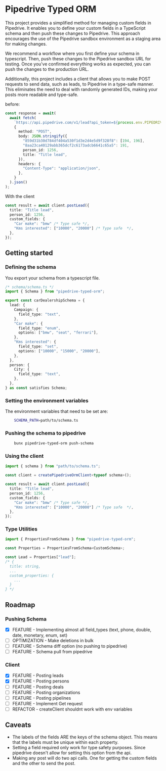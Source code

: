 # Pipedrive Typed ORM

This project provides a simplified method for managing custom fields in Pipedrive. It enables you to define your custom fields in a TypeScript schema and then push these changes to Pipedrive. This approach encourages the use of the Pipedrive sandbox environment as a staging area for making changes.

We recommend a workflow where you first define your schema in typescript. Then, push these changes to the Pipedrive sandbox URL for testing. Once you've confirmed everything works as expected, you can push the changes to the production URL.

Additionally, this project includes a client that allows you to make POST requests to send data, such as leads, to Pipedrive in a type-safe manner. This eliminates the need to deal with randomly generated IDs, making your posts more readable and type-safe.

before:

```ts
const response = await(
  await fetch(
    `https://api.pipedrive.com/v1/lead?api_token=${process.env.PIPEDRIVE_KEY}`,
    {
      method: "POST",
      body: JSON.stringify({
        "859d31b30d784df404a530f1d3e2d4e5d9f328f8": [194, 196],
        "8aa23ca40129abb365dcf2c6173adcb6641c65a5": 191,
        person_id: 1256,
        title: "Title lead",
      }),
      headers: {
        "Content-Type": "application/json",
      },
    }
  ).json()
);
```

With the client

```ts
const result = await client.postLead({
  title: "Title lead",
  person_id: 1256,
  custom_fields: {
    "Car make": "bmw" /* Type safe */,
    "Kms interested": ["10000", "20000"] /* Type safe  */,
  },
});
```

## Getting started

### Defining the schema

You export your schema from a typescript file.

```ts
/* schema/schema.ts */
import { Schema } from "pipedrive-typed-orm";

export const carDealershipSchema = {
  lead: {
    Campaign: {
      field_type: "text",
    },
    "Car make": {
      field_type: "enum",
      options: ["bmw", "seat", "ferrari"],
    },
    "Kms interested": {
      field_type: "set",
      options: ["10000", "15000", "20000"],
    },
  },
  person: {
    City: {
      field_type: "text",
    },
  },
} as const satisfies Schema;
```

### Setting the environment variables

The environment variables that need to be set are:

```sh
    SCHEMA_PATH=path/to/schema.ts
```

### Pushing the schema to pipedrive

```sh
    bunx pipedrive-typed-orm push-schema
```

### Using the client

```ts
import { schema } from "path/to/schema.ts";

const client = createPipedriveOrmClient<typeof schema>();

const result = await client.postLead({
  title: "Title lead",
  person_id: 1256,
  custom_fields: {
    "Car make": "bmw" /* Type safe */,
    "Kms interested": ["10000", "20000"] /* Type safe  */,
  },
});
```

### Type Utilities

```ts
import { PropertiesFromSchema } from "pipedrive-typed-orm";

const Properties = PropertiesFromSchema<CustomSchema>;

const Lead = Properties["lead"];
/* {
  title: string,
  ...
  custom_properties: {
    ...
  }
} */
```

## Roadmap

### Pushing Schema

- [x] FEATURE - Implementing almost all field_types (text, phone, double, date, monetary, enum, set)
- [ ] OPTIMIZATION - Make deletions in bulk
- [ ] FEATURE - Schema diff option (no pushing to pipedrive)
- [ ] FEATURE - Schema pull from pipedrive

### Client

- [x] FEATURE - Posting leads
- [x] FEATURE - Posting persons
- [ ] FEATURE - Posting deals
- [ ] FEATURE - Posting organizations
- [ ] FEATURE - Posting pipelines
- [ ] FEATURE - Implement Get request
- [ ] REFACTOR - createClient shouldnt work with env variables

## Caveats

- The labels of the fields ARE the keys of the schema object. This means that the labels must be unique within each property.
- Setting a field required only work for type safety purposes. Since pipedrive doesn't allow for setting this option from the api.
- Making any post will do two api calls. One for getting the custom fields and the other to send the post.
